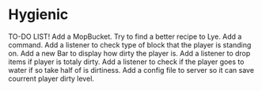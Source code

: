 Hygienic
========


TO-DO LIST!
Add a MopBucket.
Try to find a better recipe to Lye.
Add a command.
Add a listener to check type of block that the player is standing on.
Add a new Bar to display how dirty the player is.
Add a listener to drop items if player is totaly dirty.
Add a listener to check if the player goes to water if so take half of is dirtiness.
Add a config file to server so it can save courrent player dirty level.